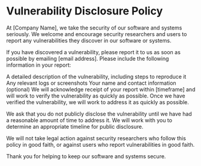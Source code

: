 # Vulnerability Disclosure Policy

At [Company Name], we take the security of our software and systems seriously. We welcome and encourage security researchers and users to report any vulnerabilities they discover in our software or systems.

If you have discovered a vulnerability, please report it to us as soon as possible by emailing [email address]. Please include the following information in your report:

A detailed description of the vulnerability, including steps to reproduce it Any relevant logs or screenshots Your name and contact information (optional) We will acknowledge receipt of your report within [timeframe] and will work to verify the vulnerability as quickly as possible. Once we have verified the vulnerability, we will work to address it as quickly as possible.

We ask that you do not publicly disclose the vulnerability until we have had a reasonable amount of time to address it. We will work with you to determine an appropriate timeline for public disclosure.

We will not take legal action against security researchers who follow this policy in good faith, or against users who report vulnerabilities in good faith.

Thank you for helping to keep our software and systems secure.
